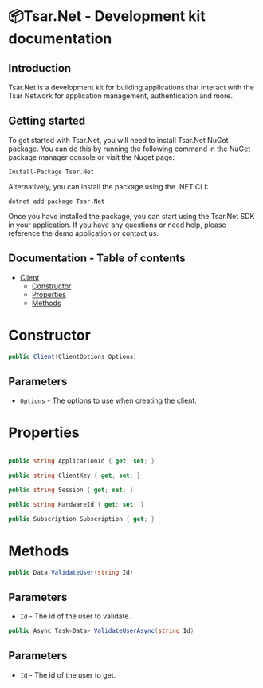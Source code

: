﻿# 📦Tsar.Net - Development kit documentation

## Introduction

Tsar.Net is a development kit for building applications that interact with the Tsar Network for application management, authentication and more.

## Getting started

To get started with Tsar.Net, you will need to install Tsar.Net NuGet package. You can do this by running the following command in the NuGet package manager console or visit the Nuget page:

```
Install-Package Tsar.Net
```

Alternatively, you can install the package using the .NET CLI:

```
dotnet add package Tsar.Net
```

Once you have installed the package, you can start using the Tsar.Net SDK in your application.
If you have any questions or need help, please reference the demo application or contact us.

## Documentation - Table of contents

- [Client](#Client)
  - [Constructor](#Constructor)
  - [Properties](#Properties)
  - [Methods](#Methods)

# Constructor

```csharp
public Client(ClientOptions Options)
```

## Parameters

- `Options` - The options to use when creating the client.

# Properties

```csharp

public string ApplicationId { get; set; }

public string ClientKey { get; set; }

public string Session { get; set; }

public string HardwareId { get; set; }

public Subscription Subscription { get; }
```

# Methods

```csharp
public Data ValidateUser(string Id)
```

## Parameters

- `Id` - The id of the user to validate.

```csharp
public Async Task<Data> ValidateUserAsync(string Id)
```

## Parameters

- `Id` - The id of the user to get.
